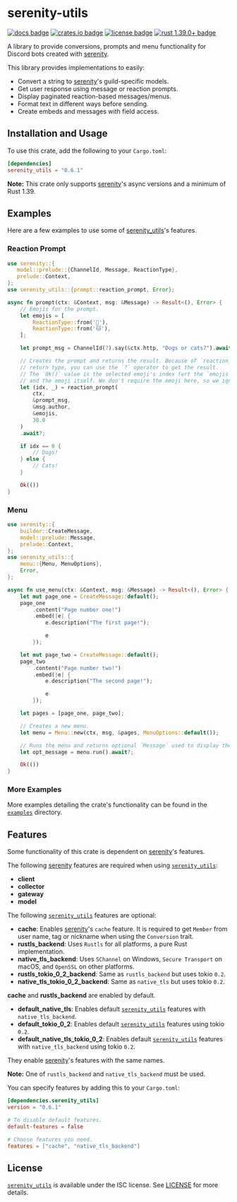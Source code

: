 # serenity-utils

[![docs badge][]][docs link] [![crates.io badge][]][crates.io link] [![license badge][]][license link] [![rust 1.39.0+ badge]][rust 1.39.0+ link]

A library to provide conversions, prompts and menu functionality for
Discord bots created with [serenity].

This library provides implementations to easily:

- Convert a string to [serenity]'s guild-specific models.
- Get user response using message or reaction prompts.
- Display paginated reaction-based messages/menus.
- Format text in different ways before sending.
- Create embeds and messages with field access.

## Installation and Usage

To use this crate, add the following to your `Cargo.toml`:

```toml
[dependencies]
serenity_utils = "0.6.1"
```

**Note:** This crate only supports [serenity]'s async versions and a minimum of Rust 1.39.

## Examples

Here are a few examples to use some of [serenity_utils]'s features.

### Reaction Prompt

```rust
use serenity::{
   model::prelude::{ChannelId, Message, ReactionType},
   prelude::Context,
};
use serenity_utils::{prompt::reaction_prompt, Error};

async fn prompt(ctx: &Context, msg: &Message) -> Result<(), Error> {
    // Emojis for the prompt.
    let emojis = [
        ReactionType::from('🐶'),
        ReactionType::from('🐱'),
    ];

    let prompt_msg = ChannelId(7).say(&ctx.http, "Dogs or cats?").await?;

    // Creates the prompt and returns the result. Because of `reaction_prompt`'s
    // return type, you can use the `?` operator to get the result.
    // The `Ok()` value is the selected emoji's index (wrt the `emojis` slice)
    // and the emoji itself. We don't require the emoji here, so we ignore it.
    let (idx, _) = reaction_prompt(
        ctx,
        &prompt_msg,
        &msg.author,
        &emojis,
        30.0
    )
    .await?;

    if idx == 0 {
        // Dogs!
    } else {
        // Cats!
    }

    Ok(())
}
```

### Menu

```rust
use serenity::{
    builder::CreateMessage,
    model::prelude::Message,
    prelude::Context,
};
use serenity_utils::{
    menu::{Menu, MenuOptions},
    Error,
};

async fn use_menu(ctx: &Context, msg: &Message) -> Result<(), Error> {
    let mut page_one = CreateMessage::default();
    page_one
        .content("Page number one!")
        .embed(|e| {
            e.description("The first page!");

            e
        });

    let mut page_two = CreateMessage::default();
    page_two
        .content("Page number two!")
        .embed(|e| {
            e.description("The second page!");

            e
        });

    let pages = [page_one, page_two];

    // Creates a new menu.
    let menu = Menu::new(ctx, msg, &pages, MenuOptions::default());

    // Runs the menu and returns optional `Message` used to display the menu.
    let opt_message = menu.run().await?;

    Ok(())
}
```

### More Examples

More examples detailing the crate's functionality can be found in the [`examples`] directory.

## Features

Some functionality of this crate is dependent on [serenity]'s features.

The following [serenity] features are required when using [`serenity_utils`]:

- **client**
- **collector**
- **gateway**
- **model**

The following [`serenity_utils`] features are optional:

- **cache**: Enables [serenity]'s `cache` feature. It is required to get `Member` from user name, tag or nickname when using the `Conversion` trait.
- **rustls_backend**: Uses `Rustls` for all platforms, a pure Rust implementation.
- **native_tls_backend**: Uses `SChannel` on Windows, `Secure Transport` on macOS, and `OpenSSL` on other platforms.
- **rustls_tokio_0_2_backend**: Same as `rustls_backend` but uses tokio `0.2`.
- **native_tls_tokio_0_2_backend**: Same as `native_tls` but uses tokio `0.2`.

**cache** and **rustls_backend** are enabled by default.

- **default_native_tls**: Enables default [`serenity_utils`] features with `native_tls_backend`.
- **default_tokio_0_2**: Enables default [`serenity_utils`] features using tokio `0.2`.
- **default_native_tls_tokio_0_2**: Enables default [`serenity_utils`] features with `native_tls_backend` using tokio `0.2`.

They enable [serenity]'s features with the same names.

**Note:** One of `rustls_backend` and `native_tls_backend` must be used.

You can specify features by adding this to your `Cargo.toml`:

```toml
[dependencies.serenity_utils]
version = "0.6.1"

# To disable default features.
default-features = false

# Choose features you need.
features = ["cache", "native_tls_backend"]
```

## License

[`serenity_utils`] is available under the ISC license. See [LICENSE](LICENSE.md) for more details.

[serenity]: https://github.com/serenity-rs/serenity
[serenity_utils]: https://github.com/AriusX7/serenity-utils
[`examples`]: https://github.com/AriusX7/serenity-utils/tree/current/examples
[`serenity_utils`]: https://github.com/AriusX7/serenity-utils
[license badge]: https://img.shields.io/badge/license-ISC-00D00D.svg?style=for-the-badge
[license link]: https://github.com/AriusX7/serenity-utils/blob/master/LICENSE.md
[docs badge]: https://img.shields.io/badge/docs-online-8E3FFF.svg?style=for-the-badge
[docs link]: https://docs.rs/serenity_utils/
[crates.io link]: https://crates.io/crates/serenity_utils
[crates.io badge]: https://img.shields.io/crates/v/serenity_utils?color=00A1D0&label=crates.io&style=for-the-badge
[rust 1.39.0+ badge]: https://img.shields.io/badge/rust-1.39.0+-93450a.svg?style=for-the-badge
[rust 1.39.0+ link]: https://blog.rust-lang.org/2019/11/07/Rust-1.39.0.html
